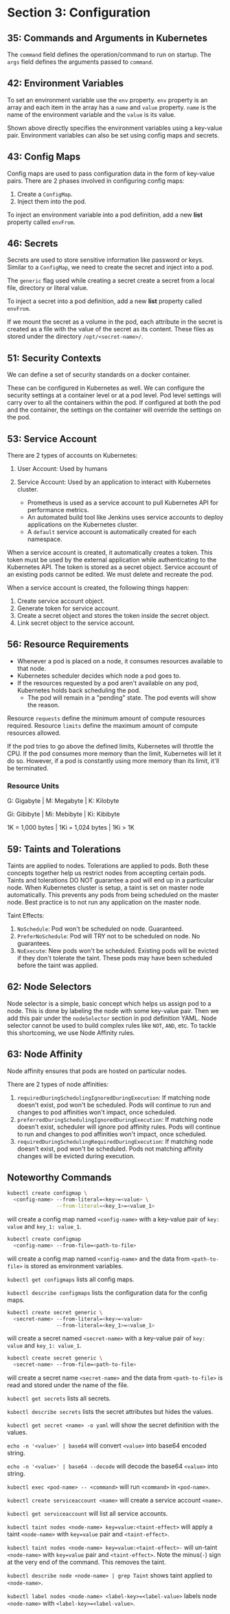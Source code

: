 # Section 3: Configuration

## 35: Commands and Arguments in Kubernetes

The `command` field defines the operation/command to run on startup.
The `args` field defines the arguments passed to `command`.

## 42: Environment Variables

To set an environment variable use the `env` property.
`env` property is an array and each item in the array has a `name` and `value` property.
`name` is the name of the environment variable and the `value` is its value.

Shown above directly specifies the environment variables using a key-value pair.
Environment variables can also be set using config maps and secrets.

## 43: Config Maps

Config maps are used to pass configuration data in the form of key-value pairs.
There are 2 phases involved in configuring config maps:

1. Create a `ConfigMap`.
2. Inject them into the pod.

To inject an environment variable into a pod definition,
add a new **list** property called `envFrom`.

## 46: Secrets

Secrets are used to store sensitive information like password or keys.
Similar to a `ConfigMap`, we need to create the secret and inject into a pod.

The `generic` flag used while creating a secret
create a secret from a local file, directory or literal value.

To inject a secret into a pod definition, add a new **list** property called `envFrom`.

If we mount the secret as a volume in the pod, each attribute in the secret is
created as a file with the value of the secret as its content.
These files as stored under the directory `/opt/<secret-name>/`.

## 51: Security Contexts

We can define a set of security standards on a docker container.

These can be configured in Kubernetes as well.
We can configure the security settings at a container level or at a pod level.
Pod level settings will carry over to all the containers within the pod.
If configured at both the pod and the container, the settings on the container
will override the settings on the pod.

## 53: Service Account

There are 2 types of accounts on Kubernetes:

1. User Account: Used by humans

2. Service Account: Used by an application to interact with Kubernetes cluster.
   - Prometheus is used as a service account to pull Kubernetes API for
     performance metrics.
   - An automated build tool like Jenkins uses service accounts to deploy
     applications on the Kubernetes cluster.
   - A `default` service account is automatically created for each namespace.

When a service account is created, it automatically creates a token.
This token must be used by the external application while authenticating
to the Kubernetes API.
The token is stored as a secret object.
Service account of an existing pods cannot be edited.
We must delete and recreate the pod.

When a service account is created, the following things happen:

1. Create service account object.
2. Generate token for service account.
3. Create a secret object and stores the token inside the secret object.
4. Link secret object to the service account.

## 56: Resource Requirements

- Whenever a pod is placed on a node, it consumes resources available to that node.
- Kubernetes scheduler decides which node a pod goes to.
- If the resources requested by a pod aren't available on any pod,
Kubernetes holds back scheduling the pod.
  - The pod will remain in a "pending" state. The pod events will show the reason.

Resource `requests` define the minimum amount of compute resources required.
Resource `limits` define the maximum amount of compute resources allowed.

If the pod tries to go above the defined limits, Kubernetes will throttle the CPU.
If the pod consumes more memory than the limit, Kubernetes will let it do so.
However, if a pod is constantly using more memory than its limit, it'll be terminated.

### Resource Units

G: Gigabyte  | M: Megabyte  | K: Kilobyte

Gi: Gibibyte | Mi: Mebibyte | Ki: Kibibyte

1K  = 1,000 bytes | 1Ki = 1,024 bytes | 1Ki > 1K

## 59: Taints and Tolerations

Taints are applied to nodes. Tolerations are applied to pods.
Both these concepts together help us restrict nodes from accepting certain pods.
Taints and tolerations DO NOT guarantee a pod will end up in a particular node.
When Kubernetes cluster is setup, a taint is set on master node automatically.
This prevents any pods from being scheduled on the master node.
Best practice is to not run any application on the master node.

Taint Effects:

1. `NoSchedule`: Pod won't be scheduled on node. Guaranteed.
2. `PreferNoSchedule`: Pod will TRY not to be scheduled on node. No guarantees.
3. `NoExecute`: New pods won't be scheduled.
   Existing pods will be evicted if they don't tolerate the taint.
   These pods may have been scheduled before the taint was applied.

## 62: Node Selectors

Node selector is a simple, basic concept which helps us assign pod to a node.
This is done by labeling the node with some key-value pair.
Then we add this pair under the `nodeSelector` section in pod definition YAML.
Node selector cannot be used to build complex rules like `NOT`, `AND`, etc.
To tackle this shortcoming, we use Node Affinity rules.

## 63: Node Affinity

Node affinity ensures that pods are hosted on particular nodes.

There are 2 types of node affinities:

1. `requiredDuringSchedulingIgnoredDuringExecution`:
   If matching node doesn't exist, pod won't be scheduled.
   Pods will continue to run and changes to pod affinities won't impact, once scheduled.
2. `preferredDuringSchedulingIgnoredDuringExecution`:
   If matching node doesn't exist, scheduler will ignore pod affinity rules.
   Pods will continue to run and changes to pod affinities won't impact, once scheduled.
3. `requiredDuringSchedulingRequiredDuringExecution`:
   If matching node doesn't exist, pod won't be scheduled.
   Pods not matching affinity changes will be evicted during execution.

## Noteworthy Commands

```bash
kubectl create configmap \
  <config-name> --from-literal=<key>=<value> \
                --from-literal=<key_1>=<value_1>
```

will create a config map named `<config-name>`
with a key-value pair of `key: value` and `key_1: value_1`.

```bash
kubectl create configmap
  <config-name> --from-file=<path-to-file>
```

will create a config map named `<config-name>`
and the data from `<path-to-file>` is stored as environment variables.

`kubectl get configmaps` lists all config maps.

`kubectl describe configmaps` lists the configuration data for the config maps.

```bash
kubectl create secret generic \
  <secret-name> --from-literal=<key>=<value>
                --from-literal=<key_1>=<value_1>
```

will create a secret named `<secret-name>`
with a key-value pair of `key: value` and `key_1: value_1`.

```bash
kubectl create secret generic \
  <secret-name> --from-file=<path-to-file>
```

will create a secret name `<secret-name>`
and the data from `<path-to-file>` is read and stored under the name of the file.

`kubectl get secrets` lists all secrets.

`kubectl describe secrets` lists the secret attributes but hides the values.

`kubectl get secret <name> -o yaml` will show the secret definition with the values.

`echo -n '<value>' | base64` will convert `<value>` into base64 encoded string.

`echo -n '<value>' | base64 --decode` will decode the base64 `<value>` into string.

`kubectl exec <pod-name> -- <command>` will run `<command>` in `<pod-name>`.

`kubectl create serviceaccount <name>` will create a service account `<name>`.

`kubectl get serviceaccount` will list all service accounts.

`kubectl taint nodes <node-name> key=value:<taint-effect>`
will apply a taint `<node-name>` with `key=value` pair and `<taint-effect>`.

`kubectl taint nodes <node-name> key=value:<taint-effect>-`
will un-taint `<node-name>` with `key=value` pair and `<taint-effect>`.
Note the minus(`-`) sign at the very end of the command. This removes the taint.

`kubectl describe node <node-name> | grep Taint` shows taint applied to `<node-name>`.

`kubectl label nodes <node-name> <label-key>=<label-value>` labels node `<node-name>`
with `<label-key>=<label-value>`.
